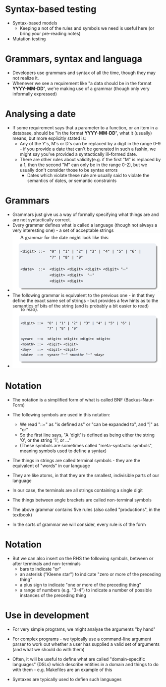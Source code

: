 # Syntax-based testing

- Syntax-based models
  - Keeping a not of the rules and symbols we need is useful here (or bring your pre-reading notes)
- Mutation testing

# Grammars, syntax and languaga

- Developers use grammars and syntax of all the time, though they may not realize it.
- Whenever we see a requirement like "a data should be in the format **YYYY-MM-DD**", we're making use of a grammar (though only very informally expressed)

# Analysing a date

- If some requirement says that a parameter to a function, or an item in a database, should be "in the format **YYYY-MM-DD**", what it (usually) means, but more explicitly stated is:
  - Any of the Y's, M's or D's can be replaced by a digit in the range 0-9 - if you provide a date that can't be generated in such a fashin, we might say you've provided a syntactically ill-formed date.
  - There are other rules about validity(e.g. if the first "M" is replaced by a 1, then the second "M" can only be in the range 0-2), but we usually don't consider those to be syntax errors
    - Dates which violate these rule are usually said to violate the semantics of dates, or semantic constraints

# Grammars

- Grammars just give us a way of formally specifying what things are and are not syntactically correct.
- Every grammar defines what is called a language (though not always a very interesting one) - a set of acceptable strings
- <img src="./../image/lec6pic1.png">
- The following grammar is equivalent to the previous one - in that they define the exact same set of strings - but provides a few hints as to the semantics of bits of the string (and is probably a bit easier to read)
- <img src="./../image/lec6pic2.png">

# Notation

- The notation is a simplified form of what is called BNF (Backus-Naur-Form)
- The following symbols are used in this notation:
  - We read "::=" as "is defined as" or "can be expanded to", and "|" as "or"
  - So the first line says, "A 'digit' is defined as being either the string '0', or the string '1', or ..."
  - (These symbols are sometimes called "meta-syntactic symbols", meaning symbols used to define a syntax)
- The things in strings are called terminal symbols - they are the equivalent of "words" in our language
- They are like atoms, in that they are the smallest, indivisible parts of our language
- In our case, the terminals are all strings containing a single digit

- The things between angle brackets are called non-terminal symbols
- The above grammar contains five rules (also called "productions", in the textbook)
- In the sorts of grammar we will consider, every rule is of the form

# Notation

- But we can also insert on the RHS the following symbols, between or after terminals and non-terminals
  - bars to indicate "or"
  - an asterisk ("Kleene star") to indicate "zero or more of the preceding thing"
  - a plus sign to indicate "one or more of the preceding thing"
  - a range of numbers (e.g. "3-4") to indicate a number of possible instances of the preceding thing

# Use in development

- For very simple programs, we might analyse the arguments "by hand"
- For complex programs - we typically use a command-line argument parser to work out whether a user has supplied a valid set of arguments (and what we should do with them)

- Often, it will be useful to define what are called "domain-specific languages" (DSLs) which describe entities in a domain and things to do with them - e.g. Makefiles are an example of this
- Syntaxes are typically used to defien such languages
